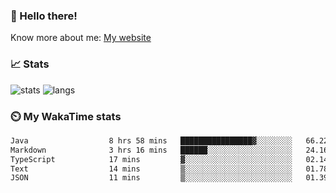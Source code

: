 ### 👋 Hello there!

Know more about me: [My website](https://onlyra1n.top)


### 📈 Stats

![stats](https://github-readme-stats.vercel.app/api?username=Fiz-Victor&theme=dracula&show_icons=true)
![langs](https://github-readme-stats.vercel.app/api/top-langs/?username=Fiz-Victor&theme=dracula&layout=compact)

### ⏲️ My WakaTime stats

<!--START_SECTION:waka-->

```txt
Java                  8 hrs 58 mins   ████████████████▓░░░░░░░░   66.22 %
Markdown              3 hrs 16 mins   ██████░░░░░░░░░░░░░░░░░░░   24.16 %
TypeScript            17 mins         ▓░░░░░░░░░░░░░░░░░░░░░░░░   02.14 %
Text                  14 mins         ▒░░░░░░░░░░░░░░░░░░░░░░░░   01.78 %
JSON                  11 mins         ▒░░░░░░░░░░░░░░░░░░░░░░░░   01.39 %
```

<!--END_SECTION:waka-->
